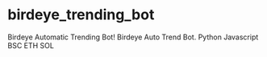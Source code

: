 # birdeye_trending_bot
Birdeye Automatic Trending Bot! Birdeye Auto Trend Bot. Python Javascript BSC ETH SOL
